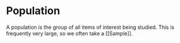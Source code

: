 # Population
A population is the group of all items of interest being studied. This is frequently very large, so we often take a [[Sample]].